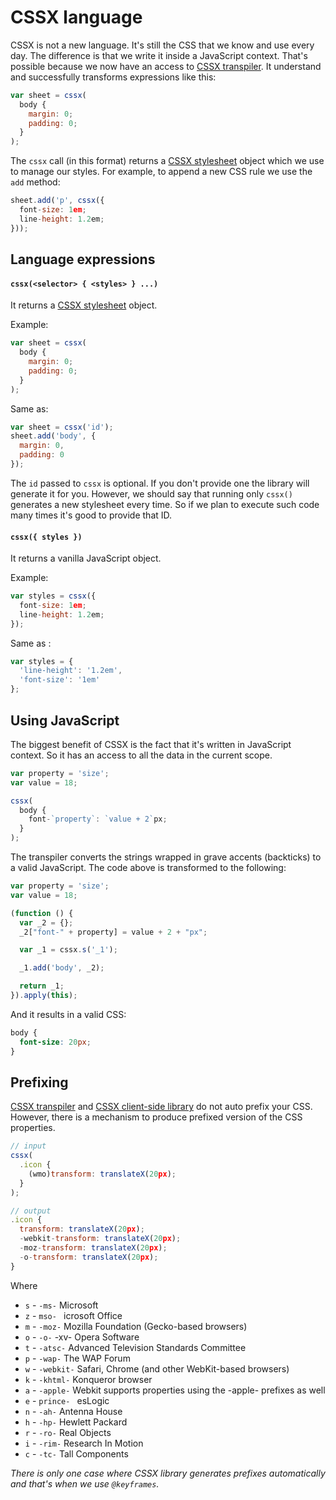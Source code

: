 # CSSX language

CSSX is not a new language. It's still the CSS that we know and use every day. The difference is that we write it inside a JavaScript context. That's possible because we now have an access to [CSSX transpiler](https://github.com/krasimir/cssx/tree/master/packages/cssx-transpiler). It understand and successfully transforms expressions like this:

```js
var sheet = cssx(
  body {
    margin: 0;
    padding: 0;
  }
);
```

The `cssx` call (in this format) returns a [CSSX stylesheet](https://github.com/krasimir/cssx/tree/master/packages/cssx#stylesheet-api) object which we use to manage our styles. For example, to append a new CSS rule we use the `add` method:

```js
sheet.add('p', cssx({
  font-size: 1em;
  line-height: 1.2em;
}));
```

## Language expressions

#### `cssx(<selector> { <styles> } ...)`

It returns a [CSSX stylesheet](https://github.com/krasimir/cssx/tree/master/packages/cssx#stylesheet-api) object.

Example:

```js
var sheet = cssx(
  body {
    margin: 0;
    padding: 0;
  }
);
```

Same as:

```js
var sheet = cssx('id');
sheet.add('body', {
  margin: 0,
  padding: 0
});
```

The `id` passed to `cssx` is optional. If you don't provide one the library will generate it for you. However, we should say that running only `cssx()` generates a new stylesheet every time. So if we plan to execute such code many times it's good to provide that ID.

#### `cssx({ styles })`

It returns a vanilla JavaScript object.

Example:

```js
var styles = cssx({
  font-size: 1em;
  line-height: 1.2em;
});
```

Same as :

```js
var styles = {
  'line-height': '1.2em',
  'font-size': '1em'
};
```

## Using JavaScript

The biggest benefit of CSSX is the fact that it's written in JavaScript context. So it has an access to all the data in the current scope.

```js
var property = 'size';
var value = 18;

cssx(
  body {
    font-`property`: `value + 2`px;
  }
);
```

The transpiler converts the strings wrapped in grave accents (backticks) to a valid JavaScript. The code above is transformed to the following:

```js
var property = 'size';
var value = 18;

(function () {
  var _2 = {};
  _2["font-" + property] = value + 2 + "px";

  var _1 = cssx.s('_1');

  _1.add('body', _2);

  return _1;
}).apply(this);
```

And it results in a valid CSS:

```css
body {
  font-size: 20px;
}
```

## Prefixing

[CSSX transpiler](https://github.com/krasimir/cssx/tree/master/packages/cssx-transpiler) and [CSSX client-side library](https://github.com/krasimir/cssx/tree/master/packages/cssx) do not auto prefix your CSS. However, there is a mechanism to produce prefixed version of the CSS properties.

```js
// input
cssx(
  .icon {
    (wmo)transform: translateX(20px);
  }
);

// output
.icon {
  transform: translateX(20px);
  -webkit-transform: translateX(20px);
  -moz-transform: translateX(20px);
  -o-transform: translateX(20px);
}
```

Where 

* `s` - `-ms-` Microsoft
* `z` - `mso- ` icrosoft Office
* `m` - `-moz-` Mozilla Foundation (Gecko-based browsers)
* `o` - `-o-`  -xv- Opera Software
* `t` - `-atsc-` Advanced Television Standards Committee
* `p` - `-wap-` The WAP Forum
* `w` - `-webkit-` Safari, Chrome (and other WebKit-based browsers)
* `k` - `-khtml-` Konqueror browser
* `a` - `-apple-` Webkit supports properties using the -apple- prefixes as well
* `e` - `prince- ` esLogic
* `n` - `-ah-` Antenna House
* `h` - `-hp-` Hewlett Packard
* `r` - `-ro-` Real Objects
* `i` - `-rim-` Research In Motion
* `c` - `-tc-` Tall Components

*There is only one case where CSSX library generates prefixes automatically and that's when we use `@keyframes`.*
